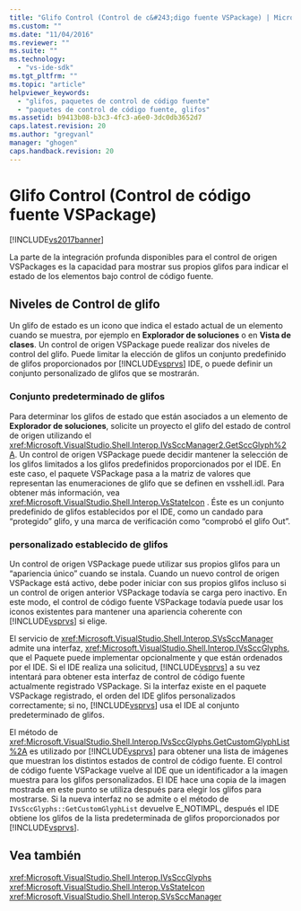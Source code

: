 ```yaml
---
title: "Glifo Control (Control de c&#243;digo fuente VSPackage) | Microsoft Docs"
ms.custom: ""
ms.date: "11/04/2016"
ms.reviewer: ""
ms.suite: ""
ms.technology: 
  - "vs-ide-sdk"
ms.tgt_pltfrm: ""
ms.topic: "article"
helpviewer_keywords: 
  - "glifos, paquetes de control de código fuente"
  - "paquetes de control de código fuente, glifos"
ms.assetid: b9413b08-b3c3-4fc3-a6e0-3dc0db3652d7
caps.latest.revision: 20
ms.author: "gregvanl"
manager: "ghogen"
caps.handback.revision: 20
---
```

# Glifo Control (Control de c&#243;digo fuente VSPackage)
[!INCLUDE[vs2017banner](../../code-quality/includes/vs2017banner.md)]

La parte de la integración profunda disponibles para el control de origen VSPackages es la capacidad para mostrar sus propios glifos para indicar el estado de los elementos bajo control de código fuente.  
  
## Niveles de Control de glifo  
 Un glifo de estado es un icono que indica el estado actual de un elemento cuando se muestra, por ejemplo en **Explorador de soluciones** o en **Vista de clases**.  Un control de origen VSPackage puede realizar dos niveles de control del glifo.  Puede limitar la elección de glifos un conjunto predefinido de glifos proporcionados por [!INCLUDE[vsprvs](../../code-quality/includes/vsprvs_md.md)] IDE, o puede definir un conjunto personalizado de glifos que se mostrarán.  
  
### Conjunto predeterminado de glifos  
 Para determinar los glifos de estado que están asociados a un elemento de **Explorador de soluciones**, solicite un proyecto el glifo del estado de control de origen utilizando el <xref:Microsoft.VisualStudio.Shell.Interop.IVsSccManager2.GetSccGlyph%2A>.  Un control de origen VSPackage puede decidir mantener la selección de los glifos limitados a los glifos predefinidos proporcionados por el IDE.  En este caso, el paquete VSPackage pasa a la matriz de valores que representan las enumeraciones de glifo que se definen en vsshell.idl.  Para obtener más información, vea <xref:Microsoft.VisualStudio.Shell.Interop.VsStateIcon> . Éste es un conjunto predefinido de glifos establecidos por el IDE, como un candado para “protegido” glifo, y una marca de verificación como “comprobó el glifo Out”.  
  
### personalizado establecido de glifos  
 Un control de origen VSPackage puede utilizar sus propios glifos para un “apariencia único” cuando se instala.  Cuando un nuevo control de origen VSPackage está activo, debe poder iniciar con sus propios glifos incluso si un control de origen anterior VSPackage todavía se carga pero inactivo.  En este modo, el control de código fuente VSPackage todavía puede usar los iconos existentes para mantener una apariencia coherente con [!INCLUDE[vsprvs](../../code-quality/includes/vsprvs_md.md)] si elige.  
  
 El servicio de <xref:Microsoft.VisualStudio.Shell.Interop.SVsSccManager> admite una interfaz, <xref:Microsoft.VisualStudio.Shell.Interop.IVsSccGlyphs>, que el Paquete puede implementar opcionalmente y que están ordenados por el IDE.  Si el IDE realiza una solicitud, [!INCLUDE[vsprvs](../../code-quality/includes/vsprvs_md.md)] a su vez intentará para obtener esta interfaz de control de código fuente actualmente registrado VSPackage.  Si la interfaz existe en el paquete VSPackage registrado, el orden del IDE glifos personalizados correctamente; si no, [!INCLUDE[vsprvs](../../code-quality/includes/vsprvs_md.md)] usa el IDE al conjunto predeterminado de glifos.  
  
 El método de <xref:Microsoft.VisualStudio.Shell.Interop.IVsSccGlyphs.GetCustomGlyphList%2A> es utilizado por [!INCLUDE[vsprvs](../../code-quality/includes/vsprvs_md.md)] para obtener una lista de imágenes que muestran los distintos estados de control de código fuente.  El control de código fuente VSPackage vuelve al IDE que un identificador a la imagen muestra para los glifos personalizados.  El IDE hace una copia de la imagen mostrada en este punto se utiliza después para elegir los glifos para mostrarse.  Si la nueva interfaz no se admite o el método de `IVsSccGlyphs::GetCustomGlyphList` devuelve E\_NOTIMPL, después el IDE obtiene los glifos de la lista predeterminada de glifos proporcionados por [!INCLUDE[vsprvs](../../code-quality/includes/vsprvs_md.md)].  
  
## Vea también  
 <xref:Microsoft.VisualStudio.Shell.Interop.IVsSccGlyphs>   
 <xref:Microsoft.VisualStudio.Shell.Interop.VsStateIcon>   
 <xref:Microsoft.VisualStudio.Shell.Interop.SVsSccManager>
